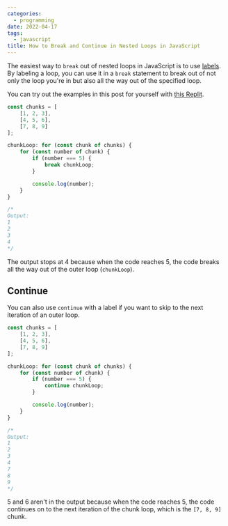 ```yaml
---
categories:
  - programming
date: 2022-04-17
tags:
  - javascript
title: How to Break and Continue in Nested Loops in JavaScript
---
```


The easiest way to `break` out of nested loops in JavaScript is to use
[labels](https://developer.mozilla.org/en-US/docs/Web/JavaScript/Reference/Statements/label).
By labeling a loop, you can use it in a `break` statement to break out of not
only the loop you're in but also all the way out of the specified loop.

You can try out the examples in this post for yourself with [this
Replit](https://replit.com/@dyguo/how-to-break-and-continue-in-nested-loops-in-javascript).

```javascript
const chunks = [
    [1, 2, 3],
    [4, 5, 6],
    [7, 8, 9]
];

chunkLoop: for (const chunk of chunks) {
    for (const number of chunk) {
        if (number === 5) {
            break chunkLoop;
        }

        console.log(number);
    }
}

/*
Output:
1
2
3
4
*/
```

The output stops at 4 because when the code reaches 5, the code breaks all the
way out of the outer loop (`chunkLoop`).

## Continue

You can also use `continue` with a label if you want to skip to the next
iteration of an outer loop.

```javascript
const chunks = [
    [1, 2, 3],
    [4, 5, 6],
    [7, 8, 9]
];

chunkLoop: for (const chunk of chunks) {
    for (const number of chunk) {
        if (number === 5) {
            continue chunkLoop;
        }

        console.log(number);
    }
}

/*
Output:
1
2
3
4
7
8
9
*/
```

5 and 6 aren't in the output because when the code reaches 5, the code continues
on to the next iteration of the chunk loop, which is the `[7, 8, 9]` chunk.
